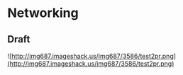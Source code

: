 # Networking #
## Draft ##
![http://img687.imageshack.us/img687/3586/test2pr.png](http://img687.imageshack.us/img687/3586/test2pr.png)